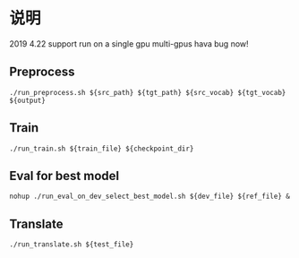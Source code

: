 # 说明
2019 4.22
support run on a single gpu
multi-gpus hava bug now!

## Preprocess

```
./run_preprocess.sh ${src_path} ${tgt_path} ${src_vocab} ${tgt_vocab} ${output}
```

## Train

```
./run_train.sh ${train_file} ${checkpoint_dir}
```

## Eval for best model

```
nohup ./run_eval_on_dev_select_best_model.sh ${dev_file} ${ref_file} &
```

## Translate

```
./run_translate.sh ${test_file}
```
